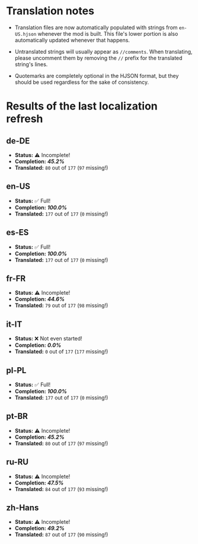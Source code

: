 # Translation notes
- Translation files are now automatically populated with strings from `en-US.hjson` whenever the mod is built. This file's lower portion is also automatically updated whenever that happens.

- Untranslated strings will usually appear as `//comments`. When translating, please uncomment them by removing the `//` prefix for the translated string's lines.

- Quotemarks are completely optional in the HJSON format, but they should be used regardless for the sake of consistency.

# Results of the last localization refresh

## de-DE
- **Status:** ⚠️ Incomplete!
- **Completion:** ***45.2%***
- **Translated:** `80` out of `177` (`97` missing!)

## en-US
- **Status:** ✅ Full!
- **Completion:** ***100.0%***
- **Translated:** `177` out of `177` (`0` missing!)

## es-ES
- **Status:** ✅ Full!
- **Completion:** ***100.0%***
- **Translated:** `177` out of `177` (`0` missing!)

## fr-FR
- **Status:** ⚠️ Incomplete!
- **Completion:** ***44.6%***
- **Translated:** `79` out of `177` (`98` missing!)

## it-IT
- **Status:** ❌ Not even started!
- **Completion:** ***0.0%***
- **Translated:** `0` out of `177` (`177` missing!)

## pl-PL
- **Status:** ✅ Full!
- **Completion:** ***100.0%***
- **Translated:** `177` out of `177` (`0` missing!)

## pt-BR
- **Status:** ⚠️ Incomplete!
- **Completion:** ***45.2%***
- **Translated:** `80` out of `177` (`97` missing!)

## ru-RU
- **Status:** ⚠️ Incomplete!
- **Completion:** ***47.5%***
- **Translated:** `84` out of `177` (`93` missing!)

## zh-Hans
- **Status:** ⚠️ Incomplete!
- **Completion:** ***49.2%***
- **Translated:** `87` out of `177` (`90` missing!)

